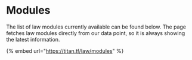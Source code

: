 # Modules

The list of law modules currently available can be found below. The page fetches law modules directly from our data point, so it is always showing the latest information.

{% embed url="https://titan.tf/law/modules" %}

